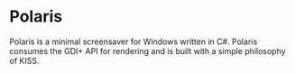 Polaris
=======

Polaris is a minimal screensaver for Windows written in C#. Polaris consumes the GDI+ API for rendering and is built with a simple philosophy of KISS.
